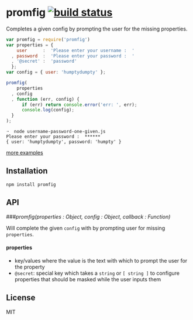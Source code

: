 # promfig [![build status](https://secure.travis-ci.org/thlorenz/promfig.png)](http://travis-ci.org/thlorenz/promfig)

Completes a given config by prompting the user for the missing properties.

```js
var promfig = require('promfig')
var properties = { 
    user      :  'Please enter your username :  '
  , password  :  'Please enter your password :  '
  , '@secret' :  'password'
  };
var config = { user: 'humptydumpty' };

promfig(
    properties
  , config 
  , function (err, config) {
      if (err) return console.error('err: ', err);
      console.log(config);
  }
);
```

```
➝  node username-password-one-given.js
Please enter your password :  ******
{ user: 'humptydumpty', password: 'humpty' }
```

[more examples](https://github.com/thlorenz/promfig/tree/master/examples)

## Installation

    npm install promfig

## API

###*promfig(properties : Object, config : Object, callback : Function)*

Will complete the given `config` with by prompting user for missing `properties`.

#### properties

- key/values where the value is the text with which to prompt the user for the property
- `@secret`: special key which takes a `string` or `[ string ]` to configure properties that should be masked while the
  user inputs them

## License

MIT
